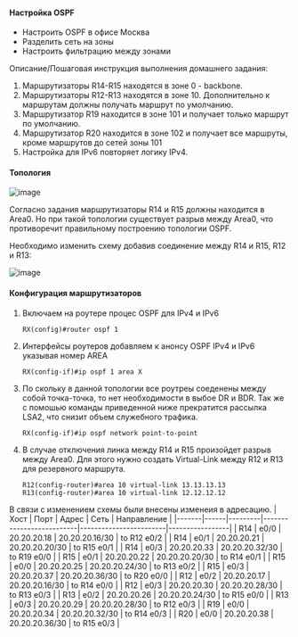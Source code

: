 #### Настройка OSPF

- Настроить OSPF в офисе Москва
- Разделить сеть на зоны
- Настроить фильтрацию между зонами

Описание/Пошаговая инструкция выполнения домашнего задания:
1. Маршрутизаторы R14-R15 находятся в зоне 0 - backbone.
2. Маршрутизаторы R12-R13 находятся в зоне 10. Дополнительно к маршрутам должны получать маршрут по умолчанию.
3. Маршрутизатор R19 находится в зоне 101 и получает только маршрут по умолчанию.
4. Маршрутизатор R20 находится в зоне 102 и получает все маршруты, кроме маршрутов до сетей зоны 101
5. Настройка для IPv6 повторяет логику IPv4.

#### Топология

![image](https://github.com/user-attachments/assets/0e515d99-038d-4dfa-bbe3-f778101dfa37)


Согласно задания маршрутизаторы R14 и R15 должны находится в Area0. Но при такой топологии существует разрыв между Area0, что противоречит правильному построению топологии OSPF.

Необходимо изменить схему добавив соединение между R14 и R15, R12 и R13:

![image](https://github.com/user-attachments/assets/1a415fb1-8280-4a2b-8650-69b7ae137682)

#### Конфигурация маршрутизаторов

1. Включаем на роутере процес OSPF для IPv4 и IPv6
          
       RX(config)#router ospf 1
       
2. Интерфейсы роутеров добавляем к анонсу OSPF IPv4 и IPv6 указывая номер AREA
 
       RX(config-if)#ip ospf 1 area X
 
3. По скольку в данной топологии все роутреы соеденены между собой точка-точка, то нет необходимости в выбое DR и BDR. Так же с помошью команды приведенной ниже прекратится рассылка LSA2, что снизит объем служебного трафика.
      
       RX(config-if)#ip ospf network point-to-point
       
 4. В случае отключения линка между R14 и R15 произойдет разрыв между Area0. Для этого нужно создать Virtual-Link между R12 и R13 для резервного маршрута. 
 
        R12(config-router)#area 10 virtual-link 13.13.13.13
        R13(config-router)#area 10 virtual-link 12.12.12.12

    
В связи с изменением схемы были внесены изменеия в адресацию.
| Хост | Порт | Адрес  | Сеть                | Направление     |
|-------|------|---------|--------------------------|------------------------|-----------------|
|	R14	|	e0/0	|	20.20.20.18	|	20.20.20.16/30	|	to	R12	e0/2	|
|	R14	|	e0/1	|	20.20.20.21	|	20.20.20.20/30	|	to	R15	e0/1	|
|	R14	|	e0/3	|	20.20.20.33	|	20.20.20.32/30	|	to	R19	e0/0	|
|	R15	|	e0/1	|	20.20.20.22	|	20.20.20.20/30	|	to	R14	e0/1	|
|	R15	|	e0/0	|	20.20.20.25	|	20.20.20.24/30	|	to	R13	e0/2	|
|	R15	|	e0/3	|	20.20.20.37	|	20.20.20.36/30	|	to	R20	e0/0	|
|	R12	|	e0/2	|	20.20.20.17	|	20.20.20.16/30	|	to	R14	e0/0	|
|	R12	|	e0/3	|	20.20.20.30	|	20.20.20.28/30	|	to	R13	e0/3	|
|	R13	|	e0/2	|	20.20.20.26	|	20.20.20.24/30	|	to	R15	e0/0	|
|	R13	|	e0/3	|	20.20.20.29	|	20.20.20.28/30	|	to	R12	e0/3	|
|	R19	|	e0/0	|	20.20.20.34	|	20.20.20.32/30	|	to	R14	e0/3	|
|	R20	|	e0/0	|	20.20.20.38	|	20.20.20.36/30	|	to	R15	e0/3	|
